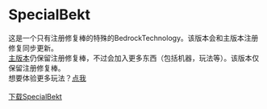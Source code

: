# SpecialBekt
这是一个只有注册修复棒的特殊的BedrockTechnology。该版本会和主版本注册修复同步更新。<br>
[主版本](https://github.com/CTimet/BedrockTechnology)仍保留注册修复棒，不过会加入更多东西（包括机器，玩法等）。该版本仅保留注册修复棒。<br>
想要体验更多玩法？[点我](https://github.com/CTimet/BedrockTechnology)<br>
<br>
[下载SpecialBekt](https://github.com/CTimet/SpecialBekt/releases/tag/SpecialBekt_20220924f0)
